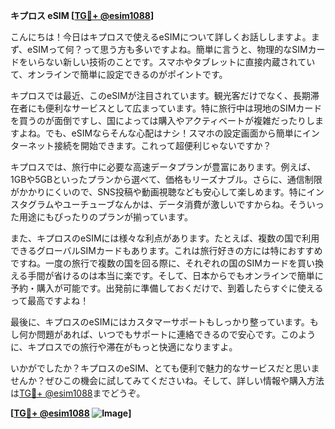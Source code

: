 **キプロス eSIM [[TG💪+ @esim1088](https://t.me/s/esim1088)]**

こんにちは！今日はキプロスで使えるeSIMについて詳しくお話ししますよ。まず、eSIMって何？って思う方も多いですよね。簡単に言うと、物理的なSIMカードをいらない新しい技術のことです。スマホやタブレットに直接内蔵されていて、オンラインで簡単に設定できるのがポイントです。

キプロスでは最近、このeSIMが注目されています。観光客だけでなく、長期滞在者にも便利なサービスとして広まっています。特に旅行中は現地のSIMカードを買うのが面倒ですし、国によっては購入やアクティベートが複雑だったりしますよね。でも、eSIMならそんな心配はナシ！スマホの設定画面から簡単にインターネット接続を開始できます。これって超便利じゃないですか？

キプロスでは、旅行中に必要な高速データプランが豊富にあります。例えば、1GBや5GBといったプランから選べて、価格もリーズナブル。さらに、通信制限がかかりにくいので、SNS投稿や動画視聴なども安心して楽しめます。特にインスタグラムやユーチューブなんかは、データ消費が激しいですからね。そういった用途にもぴったりのプランが揃っています。

また、キプロスのeSIMには様々な利点があります。たとえば、複数の国で利用できるグローバルSIMカードもあります。これは旅行好きの方には特におすすめですね。一度の旅行で複数の国を回る際に、それぞれの国のSIMカードを買い換える手間が省けるのは本当に楽です。そして、日本からでもオンラインで簡単に予約・購入が可能です。出発前に準備しておくだけで、到着したらすぐに使えるって最高ですよね！

最後に、キプロスのeSIMにはカスタマーサポートもしっかり整っています。もし何か問題があれば、いつでもサポートに連絡できるので安心です。このように、キプロスでの旅行や滞在がもっと快適になりますよ。

いかがでしたか？キプロスのeSIM、とても便利で魅力的なサービスだと思いませんか？ぜひこの機会に試してみてくださいね。そして、詳しい情報や購入方法は[TG💪+ @esim1088](https://t.me/s/esim1088)までどうぞ。

**[[TG💪+ @esim1088](https://t.me/s/esim1088) ![Image](https://i.postimg.cc/Y0z9fWf4/image.png)]**